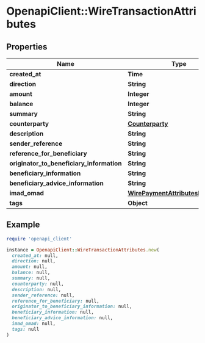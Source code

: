 # OpenapiClient::WireTransactionAttributes

## Properties

| Name | Type | Description | Notes |
| ---- | ---- | ----------- | ----- |
| **created_at** | **Time** |  |  |
| **direction** | **String** |  |  |
| **amount** | **Integer** |  |  |
| **balance** | **Integer** |  |  |
| **summary** | **String** |  |  |
| **counterparty** | [**Counterparty**](Counterparty.md) |  |  |
| **description** | **String** |  | [optional] |
| **sender_reference** | **String** |  | [optional] |
| **reference_for_beneficiary** | **String** |  | [optional] |
| **originator_to_beneficiary_information** | **String** |  | [optional] |
| **beneficiary_information** | **String** |  | [optional] |
| **beneficiary_advice_information** | **String** |  | [optional] |
| **imad_omad** | [**WirePaymentAttributesImadOmad**](WirePaymentAttributesImadOmad.md) |  | [optional] |
| **tags** | **Object** |  | [optional] |

## Example

```ruby
require 'openapi_client'

instance = OpenapiClient::WireTransactionAttributes.new(
  created_at: null,
  direction: null,
  amount: null,
  balance: null,
  summary: null,
  counterparty: null,
  description: null,
  sender_reference: null,
  reference_for_beneficiary: null,
  originator_to_beneficiary_information: null,
  beneficiary_information: null,
  beneficiary_advice_information: null,
  imad_omad: null,
  tags: null
)
```

